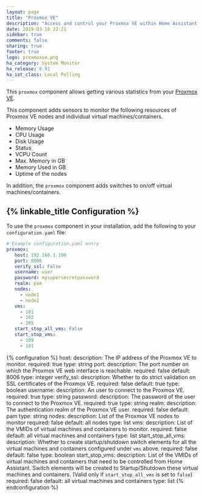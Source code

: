 ```yaml
---
layout: page
title: "Proxmox VE"
description: "Access and control your Proxmox VE within Home Assistant."
date: 2019-03-18 22:21
sidebar: true
comments: false
sharing: true
footer: true
logo: proxmoxve.png
ha_category: System Monitor
ha_release: 0.91
ha_iot_class: Local Polling
---
```


This `proxmox` component allows getting various statistics from your [Proxmox VE](https://www.proxmox.com/en/proxmox-ve).

This component adds sensors to monitor the following resources of Proxmox VE nodes and individual virtual machines/containers.
* Memory Usage
* CPU Usage
* Disk Usage
* Status
* VCPU Count
* Max. Memory in GB
* Memory Used in GB
* Uptime of the nodes
 
In addition, the `proxmox` component adds switches to on/off virtual machines/containers.

## {% linkable_title Configuration %}

To use the `proxmox` component in your installation, add the following to your `configuration.yaml` file:

```yaml
# Example configuration.yaml entry
proxmox:
   host: 192.168.1.100
   port: 8006
   verify_ssl: False
   username: user
   password: mysupersecretpassword
   realm: pam
   nodes:
     - node1
     - node2
   vms:
     - 101
     - 102
     - 205
   start_stop_all_vms: False
   start_stop_vms:
     - 109
     - 101
```

{% configuration %}
host:
  description: The IP address of the Proxmox VE to monitor.
  required: true
  type: string
port:
  description: The port number on which the Proxmox VE web interface is reachable.
  required: false
  default: 8006
  type: integer
verify_ssl:
  description: Whether to do strict validation on SSL certificates of the Proxmox VE.
  required: false
  default: true
  type: boolean
username:
  description: An user to connect to the Proxmox VE.
  required: true
  type: string
password:
  description: The password of the user to connect to the Proxmox VE.
  required: true
  type: string
realm:
  description: The authentication realm of the Proxmox VE user.
  required: false
  default: pam
  type: string
nodes:
  description: List of the Proxmox VE nodes to monitor
  required: false
  default: all nodes
  type: list
vms:
  description: List of the VMIDs of virtual machines and containers to monitor.
  required: false
  default: all virtual machines and containers
  type: list
start_stop_all_vms:
  description: Whether to create startup/shutdown switch elements for all the virtual machines and containers configured under `vms` above.
  required: false
  default: false
  type: boolean
start_stop_vms:
  description: List of the VMIDs of virtual machines and containers that need to be controlled from Home Assistant. Switch elements will be created to Startup/Shutdown these virtual machines and containers. (Valid only if `start_stop_all_vms` is set to `false`)
  required: false
  default: all virtual machines and containers
  type: list
{% endconfiguration %}
